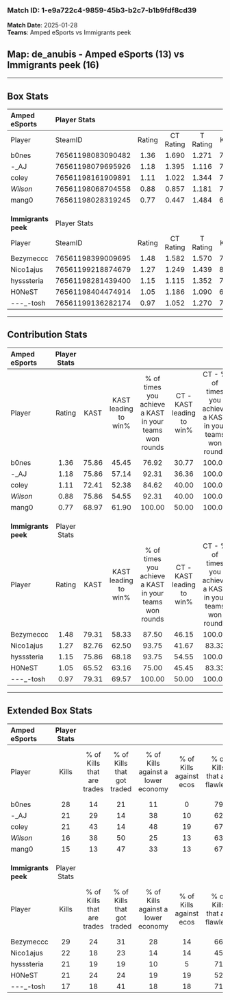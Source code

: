 ### Match ID: 1-e9a722c4-9859-45b3-b2c7-b1b9fdf8cd39  
**Match Date**: 2025-01-28  
**Teams**: Amped eSports vs Immigrants peek  

## **Map**: de_anubis - Amped eSports (13) vs Immigrants peek (16)  
---  

## Box Stats  

| **Amped eSports**   | Player Stats      |        |           |          |       |      |       |         |        |      |     |
| :- | :- | :-: | :-: | :-: | :-: | :-: | :-: | :-: | :-: | :-: | :-: |
| Player              | SteamID           | Rating | CT Rating | T Rating | KAST  | ADR  | Kills | Assists | Deaths | K/D  | HS% |
| b0nes               | 76561198083090482 |  1.36  |   1.690   |  1.271   | 75.86 | 88.1 |  28   |    4    |   21   | 1.33 | 10  |
| -_AJ                | 76561198079695926 |  1.18  |   1.395   |  1.116   | 75.86 | 92.1 |  21   |   10    |   21   | 1.00 | 47  |
| coley               | 76561198161909891 |  1.11  |   1.022   |  1.344   | 72.41 | 78.2 |  21   |   10    |   21   | 1.00 | 66  |
| _Wilson_            | 76561198068704558 |  0.88  |   0.857   |  1.181   | 75.86 | 61.9 |  16   |    3    |   23   | 0.70 | 68  |
| mang0               | 76561198028319245 |  0.77  |   0.447   |  1.484   | 68.97 | 63.2 |  15   |    4    |   25   | 0.60 | 53  |
|                     |                   |        |           |          |       |      |       |         |        |      |     |
|                     |                   |        |           |          |       |      |       |         |        |      |     |
|                     |                   |        |           |          |       |      |       |         |        |      |     |
| **Immigrants peek** | Player Stats      |        |           |          |       |      |       |         |        |      |     |
| Player              | SteamID           | Rating | CT Rating | T Rating | KAST  | ADR  | Kills | Assists | Deaths | K/D  | HS% |
| Bezymeccc           | 76561198399009695 |  1.48  |   1.582   |  1.570   | 79.31 | 98.8 |  29   |    7    |   20   | 1.45 | 55  |
| Nico1ajus           | 76561199218874679 |  1.27  |   1.249   |  1.439   | 82.76 | 84.1 |  22   |    7    |   19   | 1.16 | 36  |
| hysssteria          | 76561198281439400 |  1.15  |   1.115   |  1.352   | 75.86 | 72.1 |  21   |    4    |   18   | 1.17 | 42  |
| H0NeST              | 76561198404474914 |  1.05  |   1.186   |  1.090   | 65.52 | 73.7 |  21   |    4    |   20   | 1.05 | 71  |
| -_-_-_-tosh         | 76561199136282174 |  0.97  |   1.052   |  1.270   | 79.31 | 77.0 |  17   |   11    |   25   | 0.68 | 58  |
---  

## Contribution Stats  

| **Amped eSports**   | Player Stats |       |                      |                                                        |                           |                                                             |                          |                                                            |
| :- | :-: | :-: | :-: | :-: | :-: | :-: | :-: | :-: |
| Player              |    Rating    | KAST  | KAST leading to win% | % of times you achieve a KAST in your teams won rounds | CT - KAST leading to win% | CT - % of times you achieve a KAST in your teams won rounds | T - KAST leading to win% | T - % of times you achieve a KAST in your teams won rounds |
| b0nes               |     1.36     | 75.86 |        45.45         |                         76.92                          |           30.77           |                           100.00                            |          66.67           |                           66.67                            |
| -_AJ                |     1.18     | 75.86 |        57.14         |                         92.31                          |           36.36           |                           100.00                            |          80.00           |                           88.89                            |
| coley               |     1.11     | 72.41 |        52.38         |                         84.62                          |           40.00           |                           100.00                            |          63.64           |                           77.78                            |
| _Wilson_            |     0.88     | 75.86 |        54.55         |                         92.31                          |           40.00           |                           100.00                            |          66.67           |                           88.89                            |
| mang0               |     0.77     | 68.97 |        61.90         |                         100.00                         |           50.00           |                           100.00                            |          69.23           |                           100.00                           |
|                     |              |       |                      |                                                        |                           |                                                             |                          |                                                            |
|                     |              |       |                      |                                                        |                           |                                                             |                          |                                                            |
|                     |              |       |                      |                                                        |                           |                                                             |                          |                                                            |
| **Immigrants peek** | Player Stats |       |                      |                                                        |                           |                                                             |                          |                                                            |
| Player              |    Rating    | KAST  | KAST leading to win% | % of times you achieve a KAST in your teams won rounds | CT - KAST leading to win% | CT - % of times you achieve a KAST in your teams won rounds | T - KAST leading to win% | T - % of times you achieve a KAST in your teams won rounds |
| Bezymeccc           |     1.48     | 79.31 |        58.33         |                         87.50                          |           46.15           |                           100.00                            |          72.73           |                           80.00                            |
| Nico1ajus           |     1.27     | 82.76 |        62.50         |                         93.75                          |           41.67           |                            83.33                            |          83.33           |                           100.00                           |
| hysssteria          |     1.15     | 75.86 |        68.18         |                         93.75                          |           54.55           |                           100.00                            |          81.82           |                           90.00                            |
| H0NeST              |     1.05     | 65.52 |        63.16         |                         75.00                          |           45.45           |                            83.33                            |          87.50           |                           70.00                            |
| -_-_-_-tosh         |     0.97     | 79.31 |        69.57         |                         100.00                         |           50.00           |                           100.00                            |          90.91           |                           100.00                           |
---  

## Extended Box Stats  

| **Amped eSports**   | Player Stats |                            |                            |                                    |                         |                              |                                 |        |                             |                                     |                          |                               |                            |
| :- | :-: | :-: | :-: | :-: | :-: | :-: | :-: | :-: | :-: | :-: | :-: | :-: | :-: |
| Player              |    Kills     | % of Kills that are trades | % of Kills that got traded | % of Kills against a lower economy | % of Kills against ecos | % of Kills that are flawless | % of Kills that are close duels | Deaths | % of Deaths that get traded | % of Deaths against a lower economy | % of Deaths against ecos | % of Deaths that are flawless | % of Deaths that are close |
| b0nes               |      28      |             14             |             21             |                 11                 |            0            |              79              |                0                |   21   |             29              |                 10                  |            0             |              86               |             0              |
| -_AJ                |      21      |             29             |             14             |                 38                 |           10            |              62              |                5                |   21   |             24              |                 14                  |            0             |              57               |             0              |
| coley               |      21      |             43             |             14             |                 48                 |           19            |              67              |                5                |   21   |             19              |                  5                  |            0             |              43               |             14             |
| _Wilson_            |      16      |             38             |             50             |                 25                 |           13            |              63              |               19                |   23   |             35              |                 13                  |            0             |              65               |             9              |
| mang0               |      15      |             13             |             47             |                 33                 |           13            |              67              |                7                |   25   |             28              |                 12                  |            4             |              56               |             4              |
|                     |              |                            |                            |                                    |                         |                              |                                 |        |                             |                                     |                          |                               |                            |
|                     |              |                            |                            |                                    |                         |                              |                                 |        |                             |                                     |                          |                               |                            |
|                     |              |                            |                            |                                    |                         |                              |                                 |        |                             |                                     |                          |                               |                            |
| **Immigrants peek** | Player Stats |                            |                            |                                    |                         |                              |                                 |        |                             |                                     |                          |                               |                            |
| Player              |    Kills     | % of Kills that are trades | % of Kills that got traded | % of Kills against a lower economy | % of Kills against ecos | % of Kills that are flawless | % of Kills that are close duels | Deaths | % of Deaths that get traded | % of Deaths against a lower economy | % of Deaths against ecos | % of Deaths that are flawless | % of Deaths that are close |
| Bezymeccc           |      29      |             24             |             31             |                 28                 |           14            |              66              |                7                |   20   |             20              |                 15                  |            5             |              70               |             5              |
| Nico1ajus           |      22      |             18             |             23             |                 14                 |           14            |              45              |               14                |   19   |             21              |                 16                  |            5             |              84               |             0              |
| hysssteria          |      21      |             19             |             19             |                 10                 |            5            |              71              |                0                |   18   |             22              |                 17                  |            6             |              50               |             6              |
| H0NeST              |      21      |             24             |             24             |                 19                 |           19            |              52              |                0                |   20   |             25              |                 15                  |            5             |              80               |             5              |
| -_-_-_-tosh         |      17      |             18             |             41             |                 18                 |           18            |              71              |                6                |   25   |             40              |                 16                  |            8             |              52               |             12             |

